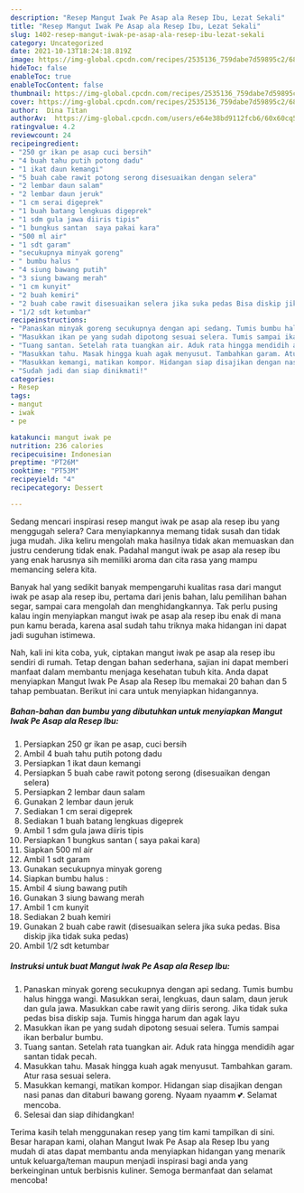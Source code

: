 ```yaml
---
description: "Resep Mangut Iwak Pe Asap ala Resep Ibu, Lezat Sekali"
title: "Resep Mangut Iwak Pe Asap ala Resep Ibu, Lezat Sekali"
slug: 1402-resep-mangut-iwak-pe-asap-ala-resep-ibu-lezat-sekali
category: Uncategorized
date: 2021-10-13T18:24:18.819Z
image: https://img-global.cpcdn.com/recipes/2535136_759dabe7d59895c2/680x482cq70/mangut-iwak-pe-asap-ala-resep-ibu-foto-resep-utama.jpg
hideToc: false
enableToc: true
enableTocContent: false
thumbnail: https://img-global.cpcdn.com/recipes/2535136_759dabe7d59895c2/680x482cq70/mangut-iwak-pe-asap-ala-resep-ibu-foto-resep-utama.jpg
cover: https://img-global.cpcdn.com/recipes/2535136_759dabe7d59895c2/680x482cq70/mangut-iwak-pe-asap-ala-resep-ibu-foto-resep-utama.jpg
author:  Dina Titan
authorAv:  https://img-global.cpcdn.com/users/e64e38bd9112fcb6/60x60cq50/avatar.jpg
ratingvalue: 4.2
reviewcount: 24
recipeingredient:
- "250 gr ikan pe asap cuci bersih"
- "4 buah tahu putih potong dadu"
- "1 ikat daun kemangi"
- "5 buah cabe rawit potong serong disesuaikan dengan selera"
- "2 lembar daun salam"
- "2 lembar daun jeruk"
- "1 cm serai digeprek"
- "1 buah batang lengkuas digeprek"
- "1 sdm gula jawa diiris tipis"
- "1 bungkus santan  saya pakai kara"
- "500 ml air"
- "1 sdt garam"
- "secukupnya minyak goreng"
- " bumbu halus "
- "4 siung bawang putih"
- "3 siung bawang merah"
- "1 cm kunyit"
- "2 buah kemiri"
- "2 buah cabe rawit disesuaikan selera jika suka pedas Bisa diskip jika tidak suka pedas"
- "1/2 sdt ketumbar"
recipeinstructions:
- "Panaskan minyak goreng secukupnya dengan api sedang. Tumis bumbu halus hingga wangi. Masukkan serai, lengkuas, daun salam, daun jeruk dan gula jawa. Masukkan cabe rawit yang diiris serong. Jika tidak suka pedas bisa diskip saja. Tumis hingga harum dan agak layu"
- "Masukkan ikan pe yang sudah dipotong sesuai selera. Tumis sampai ikan berbalur bumbu."
- "Tuang santan. Setelah rata tuangkan air. Aduk rata hingga mendidih agar santan tidak pecah."
- "Masukkan tahu. Masak hingga kuah agak menyusut. Tambahkan garam. Atur rasa sesuai selera."
- "Masukkan kemangi, matikan kompor. Hidangan siap disajikan dengan nasi panas dan ditaburi bawang goreng. Nyaam nyaamm 💕. Selamat mencoba."
- "Sudah jadi dan siap dinikmati!"
categories:
- Resep
tags:
- mangut
- iwak
- pe

katakunci: mangut iwak pe 
nutrition: 236 calories
recipecuisine: Indonesian
preptime: "PT26M"
cooktime: "PT53M"
recipeyield: "4"
recipecategory: Dessert

---
```



Sedang mencari inspirasi resep mangut iwak pe asap ala resep ibu yang menggugah selera? Cara menyiapkannya memang tidak susah dan tidak juga mudah. Jika keliru mengolah maka hasilnya tidak akan memuaskan dan justru cenderung tidak enak. Padahal mangut iwak pe asap ala resep ibu yang enak harusnya sih memiliki aroma dan cita rasa yang mampu memancing selera kita.


Banyak hal yang sedikit banyak mempengaruhi kualitas rasa dari mangut iwak pe asap ala resep ibu, pertama dari jenis bahan, lalu pemilihan bahan segar, sampai cara mengolah dan menghidangkannya. Tak perlu pusing kalau ingin menyiapkan mangut iwak pe asap ala resep ibu enak di mana pun kamu berada, karena asal sudah tahu triknya maka hidangan ini dapat jadi suguhan istimewa.




Nah, kali ini kita coba, yuk, ciptakan mangut iwak pe asap ala resep ibu sendiri di rumah. Tetap dengan bahan sederhana, sajian ini dapat memberi manfaat dalam membantu menjaga kesehatan tubuh kita. Anda dapat menyiapkan Mangut Iwak Pe Asap ala Resep Ibu memakai 20 bahan dan 5 tahap pembuatan. Berikut ini cara untuk menyiapkan hidangannya.

<!--inarticleads1-->

##### Bahan-bahan dan bumbu yang dibutuhkan untuk menyiapkan Mangut Iwak Pe Asap ala Resep Ibu:

1. Persiapkan 250 gr ikan pe asap, cuci bersih
1. Ambil 4 buah tahu putih potong dadu
1. Persiapkan 1 ikat daun kemangi
1. Persiapkan 5 buah cabe rawit potong serong (disesuaikan dengan selera)
1. Persiapkan 2 lembar daun salam
1. Gunakan 2 lembar daun jeruk
1. Sediakan 1 cm serai digeprek
1. Sediakan 1 buah batang lengkuas digeprek
1. Ambil 1 sdm gula jawa diiris tipis
1. Persiapkan 1 bungkus santan ( saya pakai kara)
1. Siapkan 500 ml air
1. Ambil 1 sdt garam
1. Gunakan secukupnya minyak goreng
1. Siapkan  bumbu halus :
1. Ambil 4 siung bawang putih
1. Gunakan 3 siung bawang merah
1. Ambil 1 cm kunyit
1. Sediakan 2 buah kemiri
1. Gunakan 2 buah cabe rawit (disesuaikan selera jika suka pedas. Bisa diskip jika tidak suka pedas)
1. Ambil 1/2 sdt ketumbar




<!--inarticleads2-->

##### Instruksi untuk buat Mangut Iwak Pe Asap ala Resep Ibu:

1. Panaskan minyak goreng secukupnya dengan api sedang. Tumis bumbu halus hingga wangi. Masukkan serai, lengkuas, daun salam, daun jeruk dan gula jawa. Masukkan cabe rawit yang diiris serong. Jika tidak suka pedas bisa diskip saja. Tumis hingga harum dan agak layu
1. Masukkan ikan pe yang sudah dipotong sesuai selera. Tumis sampai ikan berbalur bumbu.
1. Tuang santan. Setelah rata tuangkan air. Aduk rata hingga mendidih agar santan tidak pecah.
1. Masukkan tahu. Masak hingga kuah agak menyusut. Tambahkan garam. Atur rasa sesuai selera.
1. Masukkan kemangi, matikan kompor. Hidangan siap disajikan dengan nasi panas dan ditaburi bawang goreng. Nyaam nyaamm 💕. Selamat mencoba.
1. Selesai dan siap dihidangkan!



Terima kasih telah menggunakan resep yang tim kami tampilkan di sini. Besar harapan kami, olahan Mangut Iwak Pe Asap ala Resep Ibu yang mudah di atas dapat membantu anda menyiapkan hidangan yang menarik untuk keluarga/teman maupun menjadi inspirasi bagi anda yang berkeinginan untuk berbisnis kuliner. Semoga bermanfaat dan selamat mencoba!
